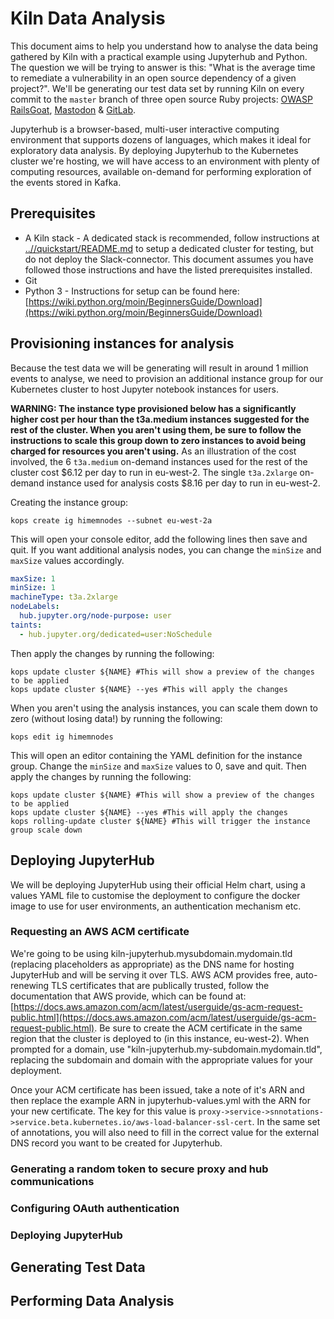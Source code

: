 # Kiln Data Analysis 

This document aims to help you understand how to analyse the data being gathered by Kiln with a practical example using Jupyterhub and Python. The question we will be trying to answer is this: "What is the average time to remediate a vulnerability in an open source dependency of a given project?". We'll be generating our test data set by running Kiln on every commit to the `master` branch of three open source Ruby projects: [OWASP RailsGoat](https://github.com/OWASP/railsgoat), [Mastodon](https://github.com/tootsuite/mastodon) & [GitLab](https://gitlab.com/gitlab-org/gitlab). 

Jupyterhub is a browser-based, multi-user interactive computing environment that supports dozens of languages, which makes it ideal for exploratory data analysis. By deploying Jupyterhub to the Kubernetes cluster we're hosting, we will have access to an environment with plenty of computing resources, available on-demand for performing exploration of the events stored in Kafka.

## Prerequisites

* A Kiln stack - A dedicated stack is recommended, follow instructions at [..//quickstart/README.md](../quickstart/README.md) to setup a dedicated cluster for testing, but do not deploy the Slack-connector. This document assumes you have followed those instructions and have the listed prerequisites installed.
* Git
* Python 3 - Instructions for setup can be found here: [https://wiki.python.org/moin/BeginnersGuide/Download](https://wiki.python.org/moin/BeginnersGuide/Download)

## Provisioning instances for analysis

Because the test data we will be generating will result in around 1 million events to analyse, we need to provision an additional instance group for our Kubernetes cluster to host Jupyter notebook instances for users.

**WARNING: The instance type provisioned below has a significantly higher cost per hour than the t3a.medium instances suggested for the rest of the cluster. When you aren't using them, be sure to follow the instructions to scale this group down to zero instances to avoid being charged for resources you aren't using.** As an illustration of the cost involved, the 6 `t3a.medium` on-demand instances used for the rest of the cluster cost $6.12 per day to run in eu-west-2. The single `t3a.2xlarge` on-demand instance used for analysis costs $8.16 per day to run in eu-west-2.


Creating the instance group:
``` shell
kops create ig himemnodes --subnet eu-west-2a
```

This will open your console editor, add the following lines then save and quit. If you want additional analysis nodes, you can change the `minSize` and `maxSize` values accordingly.

``` yaml
maxSize: 1
minSize: 1
machineType: t3a.2xlarge
nodeLabels:
  hub.jupyter.org/node-purpose: user
taints:
  - hub.jupyter.org/dedicated=user:NoSchedule
```
Then apply the changes by running the following:

``` shell
kops update cluster ${NAME} #This will show a preview of the changes to be applied
kops update cluster ${NAME} --yes #This will apply the changes
```

When you aren't using the analysis instances, you can scale them down to zero (without losing data!) by running the following:
``` shell
kops edit ig himemnodes
```

This will open an editor containing the YAML definition for the instance group. Change the `minSize` and `maxSize` values to 0, save and quit. Then apply the changes by running the following:

``` shell
kops update cluster ${NAME} #This will show a preview of the changes to be applied
kops update cluster ${NAME} --yes #This will apply the changes
kops rolling-update cluster ${NAME} #This will trigger the instance group scale down
```

## Deploying JupyterHub

We will be deploying JupyterHub using their official Helm chart, using a values YAML file to customise the deployment to configure the docker image to use for user environments, an authentication mechanism etc.

### Requesting an AWS ACM certificate

We're going to be using kiln-jupyterhub.mysubdomain.mydomain.tld (replacing placeholders as appropriate) as the DNS name for hosting JupyterHub and will be serving it over TLS. AWS ACM provides free, auto-renewing TLS certificates that are publically trusted, follow the documentation that AWS provide, which can be found at: [https://docs.aws.amazon.com/acm/latest/userguide/gs-acm-request-public.html](https://docs.aws.amazon.com/acm/latest/userguide/gs-acm-request-public.html). Be sure to create the ACM certificate in the same region that the cluster is deployed to (in this instance, eu-west-2). When prompted for a domain, use "kiln-jupyterhub.my-subdomain.mydomain.tld", replacing the subdomain and domain with the appropriate values for your deployment.

Once your ACM certificate has been issued, take a note of it's ARN and then replace the example ARN in jupyterhub-values.yml with the ARN for your new certificate. The key for this value is `proxy->service->snnotations->service.beta.kubernetes.io/aws-load-balancer-ssl-cert`. In the same set of annotations, you will also need to fill in the correct value for the external DNS record you want to be created for Jupyterhub.

### Generating a random token to secure proxy and hub communications

### Configuring OAuth authentication

### Deploying JupyterHub

## Generating Test Data

## Performing Data Analysis
